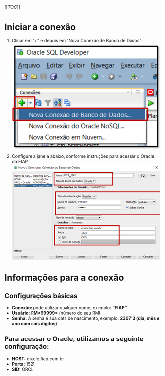 [[_TOC_]]

# Iniciar a conexão

1. Clicar em "+" e depois em "Nova Conexão de Banco de Dados":
![image.png](/.attachments/image-83712327-b97e-4454-b7dc-e1e927ca782d.png)

2. Configure a janela abaixo, conforme instruções para acessar o Oracle da FIAP
![image.png](/.attachments/image-61c0d77c-424d-4c1f-84b7-10ab476c7a6d.png)

# Informações para a conexão

## Configurações básicas
- **Conexão:** pode utilizar qualquer nome, exemplo: **“FIAP”** 
- **Usuário:** **RM<99999>** (número do seu RM) 
- **Senha:** A senha é sua data de nascimento, exemplo: **230713 (dia, mês e ano com dois dígitos)**. 
## Para acessar o Oracle, utilizamos a seguinte configuração:
- **HOST:** oracle.fiap.com.br 
- **Porta:** 1521 
- **SID:** ORCL
